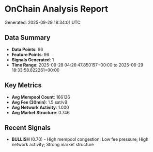# OnChain Analysis Report
Generated: 2025-09-29 18:34:01 UTC

## Data Summary
- **Data Points**: 96
- **Feature Points**: 96
- **Signals Generated**: 1
- **Time Range**: 2025-09-28 04:26:47.850157+00:00 to 2025-09-29 18:33:58.822261+00:00

## Key Metrics
- **Avg Mempool Count**: 166126
- **Avg Fee (30min)**: 1.5 sat/vB
- **Avg Network Activity**: 1.000
- **Avg Market Structure**: 0.746

## Recent Signals
- **BULLISH** (0.70) - High mempool congestion; Low fee pressure; High network activity; Strong market structure
